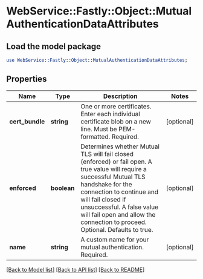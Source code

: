 # WebService::Fastly::Object::MutualAuthenticationDataAttributes

## Load the model package
```perl
use WebService::Fastly::Object::MutualAuthenticationDataAttributes;
```

## Properties
Name | Type | Description | Notes
------------ | ------------- | ------------- | -------------
**cert_bundle** | **string** | One or more certificates. Enter each individual certificate blob on a new line. Must be PEM-formatted. Required. | [optional] 
**enforced** | **boolean** | Determines whether Mutual TLS will fail closed (enforced) or fail open. A true value will require a successful Mutual TLS handshake for the connection to continue and will fail closed if unsuccessful. A false value will fail open and allow the connection to proceed. Optional. Defaults to true. | [optional] 
**name** | **string** | A custom name for your mutual authentication. Required. | [optional] 

[[Back to Model list]](../README.md#documentation-for-models) [[Back to API list]](../README.md#documentation-for-api-endpoints) [[Back to README]](../README.md)


